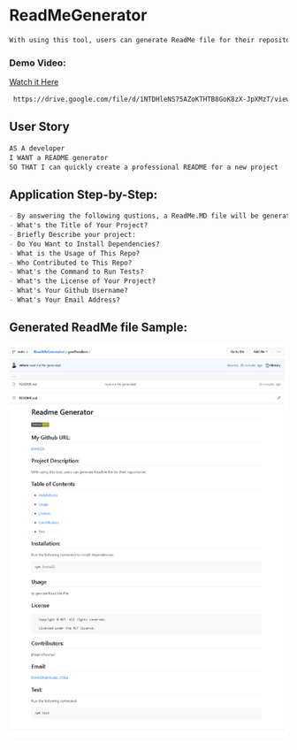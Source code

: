 # ReadMeGenerator

```md
With using this tool, users can generate ReadMe file for their repositories.
```

### Demo Video:

[Watch it Here](https://drive.google.com/file/d/1NTDHleNS75AZoKTHTB8GoK8zX-JpXMzT/view?usp=sharing)

```sh
 https://drive.google.com/file/d/1NTDHleNS75AZoKTHTB8GoK8zX-JpXMzT/view?usp=sharing
```

## User Story

```md
AS A developer
I WANT a README generator
SO THAT I can quickly create a professional README for a new project
```

## Application Step-by-Step:

```md
- By answering the following qustions, a ReadMe.MD file will be generated for users:
- What's the Title of Your Project?
- Briefly Describe your project:
- Do You Want to Install Dependencies?
- What is the Usage of This Repo?
- Who Contributed to This Repo?
- What's the Command to Run Tests?
- What's the License of Your Project?
- What's Your Github Username?
- What's Your Email Address?
```

## Generated ReadMe file Sample:

![Screenshot of Generated ReadMe File](./screencapture.png)

